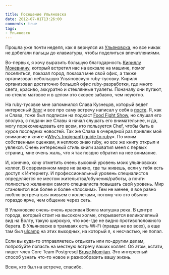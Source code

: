 ```yaml
---

title: Посещение Ульяновска
date: 2012-07-01T13:26:00
comments: true
tags: 
- Ульяновск
---
```


Прошла уже почти неделя, как я вернулся из [Ульяновска](/blog/2012/06/17/ulsk/), но все никак не добегали пальцы до
клавиатуры, чтобы поделиться впечатлениями.

Во-первых, я хочу выразить большую благодарность [Кириллу Мокевнину](http://mokevnin.github.com/), который встретил нас
на вокзале на машине, помог поселиться, показал город, показал мне свой офис, а также организовал небольшую Ульяновскую
ruby-тусовку. Кирилл организовал достаточно большой офис ruby-разработки, где много света, красиво, аккуратно и
стеклянные туалеты. Поначалу они пугают, но стекло матовое и в целом это скорее забавно, чем неуютно.

<!--more-->

На ruby-тусовке мне запомнился Слава Кузнецов, который ведет интересный [блог](http://neuronsbrain.blogspot.com/) и все про
саму встречу написал у себя в
[посте](http://neuronsbrain.blogspot.com/2012/06/chef-party.html?showComment=1340614389298#c3733649683222158455). Я, как
и Слава, тоже был подписан на подкаст [Food Fight Show](http://www.foodfightshow.org/), но слушал его вполуха, с подачи
же Славы я начал слушать его внимательнее, и да, могу порекомендовать его всем, кто пользуется Chef, чтобы быть в курсе
последних новостей. Так же Слава в очередной раз привлек моё внимание к книге
«[Why's (poignant) guide to ruby](http://mislav.uniqpath.com/poignant-guide/)». По моим собственным оценкам, я неплохо
знаю ruby, но все же книгу открыл и увлекся. Очень интересный стиль книги захватил меня с первых страниц, мне очень
жаль, что я так поздно обратил на нее внимание.

И, конечно, хочу отметить очень высокий уровень моих ульяновских коллег. В современном мире не важно, где ты живешь,
если у тебя есть доступ к Интернету. И профессиональный уровень специалистов определяется не местом
жительства/обучения/работы, а почти полностью желанием самого специалиста повышать свой уровень. Мир становится все
более и более «плоским». Тем не менее, я все равно люблю встречаться живьем с коллегами, потому что это обычно гораздо
ярче, чем общение через сеть.

В Ульяновске очень-очень красивая Волга матушка река. В центре города, который стоит на высоком холме, открывается
великолепный вид на Волгу, такую широкую, что кое-где не видно противоположного берега. В Ульяновске в трамваях есть
Wi-Fi (правда не во всех), а еще там был [ulcamp](http://2012.ulcamp.ru/) на этих выходных, на который я, к несчастью,
не попал.

Если вы куда-то отправляетесь отдыхать или по-другим делам, попробуйте попасть на местную встречу ваших коллег. Об этом,
кстати, пишет член Core Team Postgresql [Bruse Momjian](http://momjian.us/main/blogs/pgblog/2012.html#June_27_2012). Это
интересный способ узнать что-то новое и разнообразить вашу жизнь.

Всем, кто был на встрече, спасибо.
